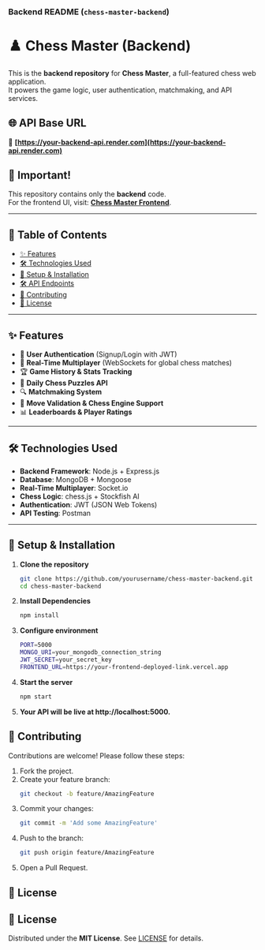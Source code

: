 ### **Backend README (`chess-master-backend`)**


# ♟️ Chess Master (Backend)

This is the **backend repository** for **Chess Master**, a full-featured chess web application.  
It powers the game logic, user authentication, matchmaking, and API services.

## 🌐 API Base URL
🔗 **[https://your-backend-api.render.com](https://your-backend-api.render.com)**

## 📢 Important!
This repository contains only the **backend** code.  
For the frontend UI, visit: **[Chess Master Frontend](https://github.com/itxnargis/chess-frontend)**.

---

## 📜 Table of Contents
- [✨ Features](#-features)
- [🛠 Technologies Used](#-technologies-used)
- [🚀 Setup & Installation](#-setup--installation)
- [🛠 API Endpoints](#-api-endpoints)
- [🤝 Contributing](#-contributing)
- [📄 License](#-license)

---

## ✨ Features
- 🔐 **User Authentication** (Signup/Login with JWT)
- 🔄 **Real-Time Multiplayer** (WebSockets for global chess matches)
- 🏆 **Game History & Stats Tracking**
- 🧩 **Daily Chess Puzzles API**
- 🔍 **Matchmaking System**
- 📜 **Move Validation & Chess Engine Support**
- 📊 **Leaderboards & Player Ratings**

---

## 🛠 Technologies Used
- **Backend Framework**: Node.js + Express.js
- **Database**: MongoDB + Mongoose
- **Real-Time Multiplayer**: Socket.io
- **Chess Logic**: chess.js + Stockfish AI
- **Authentication**: JWT (JSON Web Tokens)
- **API Testing**: Postman

---

## 🚀 Setup & Installation

1. **Clone the repository**
   ```bash
   git clone https://github.com/yourusername/chess-master-backend.git
   cd chess-master-backend
   
2. **Install Dependencies**
    ```bash
    npm install

3. **Configure environment**
    ```bash
    PORT=5000
    MONGO_URI=your_mongodb_connection_string
    JWT_SECRET=your_secret_key
    FRONTEND_URL=https://your-frontend-deployed-link.vercel.app

4. **Start the server**
     ```bash
     npm start

5. **Your API will be live at http://localhost:5000.**

## 🤝 Contributing

Contributions are welcome! Please follow these steps:

1. Fork the project.
2. Create your feature branch:
   ```bash
   git checkout -b feature/AmazingFeature
3. Commit your changes:
   ```bash
   git commit -m 'Add some AmazingFeature'
4. Push to the branch:
    ```bash
    git push origin feature/AmazingFeature
5. Open a Pull Request.

## 📄 License

## 📄 License
Distributed under the **MIT License**. See [LICENSE](./LICENSE) for details.
